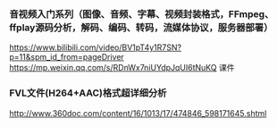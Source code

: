### 音视频入门系列（图像、音频、字幕、视频封装格式，FFmpeg、ffplay源码分析，解码、编码、转码，流媒体协议，服务器部署）
https://www.bilibili.com/video/BV1pT4y1R7SN?p=11&spm_id_from=pageDriver
https://mp.weixin.qq.com/s/RDnWx7niUYdpJqUI6tNuKQ   课件

### FVL文件(H264+AAC)格式超详细分析
http://www.360doc.com/content/16/1013/17/474846_598171645.shtml
